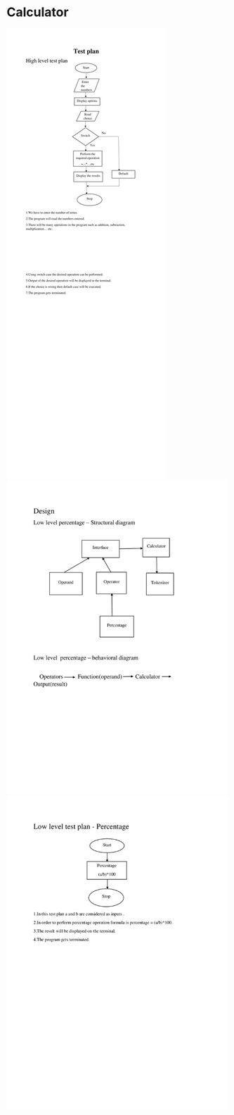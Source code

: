 # Calculator
![alt text](https://github.com/99003520/Calculator/blob/main/High%20level%20test%20plan.png)
![alt text](https://github.com/99003520/Calculator/blob/main/low%20level%20design%20percentage.png)
![alt text](https://github.com/99003520/Calculator/blob/main/low%20level%20test%20plan%20percentage.png)
